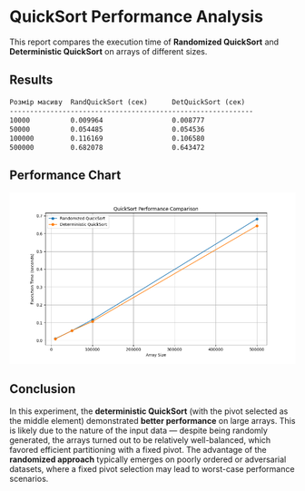 # QuickSort Performance Analysis

This report compares the execution time of **Randomized QuickSort** and **Deterministic QuickSort** on arrays of different sizes.

## Results

```
Розмір масиву  RandQuickSort (сек)      DetQuickSort (сек)
------------------------------------------------------------
10000          0.009964                 0.008777
50000          0.054485                 0.054536
100000         0.116169                 0.106580
500000         0.682078                 0.643472
```
## Performance Chart

![QuickSort Performance](quick_sort_comparison.png)

## Conclusion

In this experiment, the **deterministic QuickSort** (with the pivot selected as the middle element) demonstrated **better performance** on large arrays. This is likely due to the nature of the input data — despite being randomly generated, the arrays turned out to be relatively well-balanced, which favored efficient partitioning with a fixed pivot.
The advantage of the **randomized approach** typically emerges on poorly ordered or adversarial datasets, where a fixed pivot selection may lead to worst-case performance scenarios.
